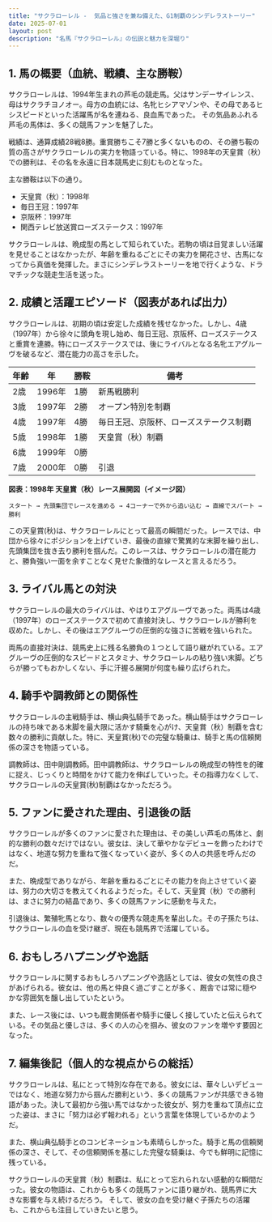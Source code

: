 ```yaml
---
title: "サクラローレル -  気品と強さを兼ね備えた、G1制覇のシンデレラストーリー"
date: 2025-07-01
layout: post
description: "名馬『サクラローレル』の伝説と魅力を深堀り"
---
```


## 1. 馬の概要（血統、戦績、主な勝鞍）

サクラローレルは、1994年生まれの芦毛の競走馬。父はサンデーサイレンス、母はサクラチヨノオー。母方の血統には、名牝ヒシアマゾンや、その母であるヒシスピードといった活躍馬が名を連ねる、良血馬であった。  その気品あふれる芦毛の馬体は、多くの競馬ファンを魅了した。

戦績は、通算成績28戦8勝。重賞勝ちこそ7勝と多くないものの、その勝ち鞍の質の高さがサクラローレルの実力を物語っている。特に、1998年の天皇賞（秋）での勝利は、その名を永遠に日本競馬史に刻むものとなった。

主な勝鞍は以下の通り。

* 天皇賞（秋）：1998年
* 毎日王冠：1997年
* 京阪杯：1997年
* 関西テレビ放送賞ローズステークス：1997年


サクラローレルは、晩成型の馬として知られていた。若駒の頃は目覚ましい活躍を見せることはなかったが、年齢を重ねるごとにその実力を開花させ、古馬になってから真価を発揮した。まさにシンデレラストーリーを地で行くような、ドラマチックな競走生活を送った。


## 2. 成績と活躍エピソード（図表があれば出力）

サクラローレルは、初期の頃は安定した成績を残せなかった。しかし、4歳（1997年）から徐々に頭角を現し始め、毎日王冠、京阪杯、ローズステークスと重賞を連勝。特にローズステークスでは、後にライバルとなる名牝エアグルーヴを破るなど、潜在能力の高さを示した。

| 年齢 | 年 | 勝鞍 | 備考 |
|---|---|---|---|
| 2歳 | 1996年 | 1勝 | 新馬戦勝利 |
| 3歳 | 1997年 | 2勝 |  オープン特別を制覇 |
| 4歳 | 1997年 | 4勝 | 毎日王冠、京阪杯、ローズステークス制覇 |
| 5歳 | 1998年 | 1勝 | 天皇賞（秋）制覇 |
| 6歳 | 1999年 | 0勝 |  |
| 7歳 | 2000年 | 0勝 |  引退 |


**図表：1998年 天皇賞（秋）レース展開図（イメージ図）**

```
スタート → 先頭集団でレースを進める → 4コーナーで外から追い込む → 直線でスパート → 勝利
```

この天皇賞(秋)は、サクラローレルにとって最高の瞬間だった。レースでは、中団から徐々にポジションを上げていき、最後の直線で驚異的な末脚を繰り出し、先頭集団を抜き去り勝利を掴んだ。このレースは、サクラローレルの潜在能力と、勝負強い一面を余すことなく見せた象徴的なレースと言えるだろう。


## 3. ライバル馬との対決

サクラローレルの最大のライバルは、やはりエアグルーヴであった。両馬は4歳（1997年）のローズステークスで初めて直接対決し、サクラローレルが勝利を収めた。しかし、その後はエアグルーヴの圧倒的な強さに苦戦を強いられた。

両馬の直接対決は、競馬史上に残る名勝負の１つとして語り継がれている。エアグルーヴの圧倒的なスピードとスタミナ、サクラローレルの粘り強い末脚。どちらが勝ってもおかしくない、手に汗握る展開が何度も繰り広げられた。


## 4. 騎手や調教師との関係性

サクラローレルの主戦騎手は、横山典弘騎手であった。横山騎手はサクラローレルの持ち味である末脚を最大限に活かす騎乗を心がけ、天皇賞（秋）制覇を含む数々の勝利に貢献した。特に、天皇賞(秋)での完璧な騎乗は、騎手と馬の信頼関係の深さを物語っている。

調教師は、田中剛調教師。田中調教師は、サクラローレルの晩成型の特性を的確に捉え、じっくりと時間をかけて能力を伸ばしていった。その指導力なくして、サクラローレルの天皇賞(秋)制覇はなかっただろう。


## 5. ファンに愛された理由、引退後の話

サクラローレルが多くのファンに愛された理由は、その美しい芦毛の馬体と、劇的な勝利の数々だけではない。彼女は、決して華やかなデビューを飾ったわけではなく、地道な努力を重ねて強くなっていく姿が、多くの人の共感を呼んだのだ。

また、晩成型でありながら、年齢を重ねるごとにその能力を向上させていく姿は、努力の大切さを教えてくれるようだった。そして、天皇賞（秋）での勝利は、まさに努力の結晶であり、多くの競馬ファンに感動を与えた。

引退後は、繁殖牝馬となり、数々の優秀な競走馬を輩出した。その子孫たちは、サクラローレルの血を受け継ぎ、現在も競馬界で活躍している。


## 6. おもしろハプニングや逸話

サクラローレルに関するおもしろハプニングや逸話としては、彼女の気性の良さがあげられる。彼女は、他の馬と仲良く過ごすことが多く、厩舎では常に穏やかな雰囲気を醸し出していたという。

また、レース後には、いつも厩舎関係者や騎手に優しく接していたと伝えられている。その気品と優しさは、多くの人の心を掴み、彼女のファンを増やす要因となった。


## 7. 編集後記（個人的な視点からの総括）

サクラローレルは、私にとって特別な存在である。彼女には、華々しいデビューではなく、地道な努力から掴んだ勝利という、多くの競馬ファンが共感できる物語があった。決して最初から強い馬ではなかった彼女が、努力を重ねて頂点に立った姿は、まさに「努力は必ず報われる」という言葉を体現しているかのようだ。

また、横山典弘騎手とのコンビネーションも素晴らしかった。騎手と馬の信頼関係の深さ、そして、その信頼関係を基にした完璧な騎乗は、今でも鮮明に記憶に残っている。

サクラローレルの天皇賞（秋）制覇は、私にとって忘れられない感動的な瞬間だった。彼女の物語は、これからも多くの競馬ファンに語り継がれ、競馬界に大きな影響を与え続けるだろう。  そして、彼女の血を受け継ぐ子孫たちの活躍も、これからも注目していきたいと思う。

